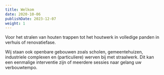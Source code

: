```yaml
---
title: Welkom
date: 2020-10-06
publishDate: 2023-12-07
weight: 1
---
```


Voor het stralen van houten trappen tot het houtwerk in volledige panden in verhuis of renovatiefase.

Wij staan ook openbare gebouwen zoals scholen, gemeentehuizen, industriele complexen en (particuliere) werven bij met straalwerk. Dit kan een eenmalige interventie zijn of meerdere sessies naar gelang uw verbouwtempo.
